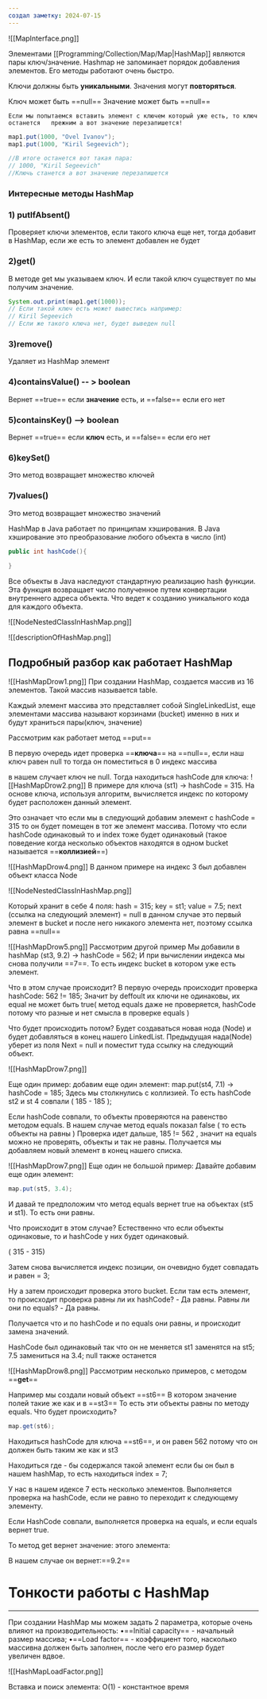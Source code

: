 ```yaml
---
создал заметку: 2024-07-15
---
```

![[MapInterface.png]]

Элементами [[Programming/Collection/Map/Map|HashMар]] являются пары ключ/значение.
Hashmap не запоминает порядок добавления элементов.
Его методы работают очень быстро.


Ключи должны быть **уникальными**.
Значения могут **повторяться**.

Ключ может быть ==null== 
Значение может быть ==null==

	Если мы попытаемся вставить элемент с ключем который уже есть, то ключ останется   прежним а вот значение перезапишется!

```Java
map1.put(1000, "Ovel Ivanov");
map1.put(1000, "Kiril Segeevich");

//В итоге останется вот такая пара: 
// 1000, "Kiril Segeevich"
//Ключь станется а вот значение перезапишется
```

### Интересные методы HashMap

### 1) putIfAbsent()
Проверяет ключи элементов, если такого ключа еще нет, тогда добавит в HashMap, если же есть то элемент добавлен не будет
### 2)get()
В методе get мы указываем ключ. И если такой ключ существует по мы получим значение.
```Java
System.out.print(map1.get(1000));
// Если такой ключ есть может вывестись например: 
// Kiril Segeevich
// Если же такого ключа нет, будет выведен null
```
### 3)remove()
Удаляет из HashMap элемент
### 4)containsValue() -- > boolean 
Вернет ==true== если **значение** есть, и ==false== если его нет 
### 5)containsKey() --> boolean 
Вернет ==true== если **ключ** есть, и ==false== если его нет 
### 6)keySet()
Это метод возвращает множество ключей
### 7)values()
Это метод возвращает множество значений 




HashMap в Java работает по принципам хэширования.
В Java хэширование это преобразование любого объекта в число (int)
```java 
public int hashCode(){
	
}
```


Все объекты в Java наследуют стандартную реализацию hash функции. Эта функция возвращает число полученное путем конвертации внутреннего адреса объекта. Что ведет к созданию уникального кода для каждого объекта.

![[NodeNestedClassInHashMap.png]]


![[descriptionOfHashMap.png]]

Подробный разбор как работает HashMap
---

![[HashMapDrow1.png]]
При создании HashMap, создается массив из 16 элементов.
Такой массив называется table.


Каждый элемент массива это представляет собой SingleLinkedList, 
еще элементами массива называют корзинами (bucket) именно в них и будут храниться пары(ключ, значение)

Рассмотрим как работает метод ==put==

В первую очередь идет проверка ==**ключа**== на ==null==, если наш ключ равен null то тогда он поместиться в 0 индекс массива 


в нашем случает ключ не null. Тогда находиться hashCode для ключа: 
![[HashMapDrow2.png]]
В примере для ключа (st1) -> hashCode = 315. 
На основе ключа, используя алгоритм, вычисляется индекс по которому будет расположен данный элемент.

Это означает что если мы в следующий добавим элемент с hashCode = 315 то он будет помещен в тот же элемент массива. Потому что если hashCode одинаковый то и index тоже будет одинаковый (такое поведение когда несколько объектов находятся в одном bucket называется ==**коллизией**==)




![[HashMapDrow4.png]]
В данном примере на индекс 3 был добавлен объект класса Node

![[NodeNestedClassInHashMap.png]]

Который хранит в себе 4 поля: 
hash = 315;
key = st1;
value = 7.5;
next (ссылка на следующий элемент) = null
	в данном случае это первый элемент в bucket и после него никакого элемента нет, поэтому ссылка равна ==null==

![[HashMapDrow5.png]]
Рассмотрим другой пример
Мы добавили в hashMap (st3, 9.2) -> hashCode = 562;
И при вычислении индекса мы снова получили ==7==. То есть индекс  bucket в котором уже есть элемент.

Что в этом случае происходит? 
В первую очередь происходит проверка hashCode: 562 != 185;
Значит by deffoult их ключи не одинаковы, их equal не может быть true( метод equals даже не проверяется, hashCode потому что разные и нет смысла в проверке equals )

Что будет происходить потом? 
Будет создаваться новая нода (Node) и будет добавляться в конец нашего LinkedList. Предыдущая нада(Node) уберет из поля Next = null и поместит туда ссылку на следующий объект.



![[HashMapDrow7.png]]

Еще один пример: 
добавим еще один элемент: 
map.put(st4, 7.1) -> hashCode = 185;
Здесь мы столкнулись с коллизией. То есть hashCode st2 и st 4 совпали ( 185 - 185 );

Если hashCode совпали, то объекты проверяются на равенство методом equals.
В нашем случае метод equals показал false ( то есть объекты на равны )
Проверка идет дальше, 185 != 562 , значит на equals можно не проверять, объекты и так не равны. 
Получается мы добавляем новый элемент в конец нашего списка. 



![[HashMapDrow7.png]]
Еще один не большой пример: 
Давайте добавим еще один элемент:
```java
map.put(st5, 3.4);
```
И давай те предположим что метод equals вернет true на объектах (st5 и st1). То есть они равны. 

Что происходит в этом случае?
Естественно что если объекты одинаковые, то и hashCode у них будет одинаковый. 

( 315 - 315)

Затем снова вычисляется индекс позиции, он очевидно будет совпадать и равен = 3;

Ну а затем происходит проверка этого bucket. 
Если там есть элемент, то происходит проверка равны ли их hashCode?  - Да равны. 
Равны ли они по equals? - Да равны.

Получается что и по hashCode и по equals они равны, и происходит замена значений. 

HashCode был одинаковый так что он не меняется 
st1 заменятся на st5;
7.5 замениться на 3.4;
null также останется 





![[HashMapDrow8.png]]
Рассмотрим несколько примеров, c методом ==**get**==

Например мы создали новый объект ==st6==
В котором значение полей такие же как и в ==st3==
То есть эти объекты равны по методу equals. 
Что будет происходить? 
```java 
map.get(st6);
```

Находиться hashCode для ключа ==st6==, и он равен 562 потому что он должен быть таким же как и st3 

Находиться где - бы содержался такой элемент если бы он был в нашем hashMap, то есть находиться index = 7;

У нас в нашем идексе 7 есть несколько элементов. 
Выполняется проверка на hashCode, если не равно то переходит к следующему элементу. 

Если HashCode совпали, выполняется проверка на equals, и если equals вернет true. 

То метод get вернет значение: этого элемента: 

В нашем случае он вернет:==9.2==  




Тонкости работы с HashMap
=
---
При создании HashMар мы можем задать 2 параметра,
которые очень влияют на производительность:
•==Initial сарacity== - начальный размер массива;
•==Load factor== - коэффициент того, насколько массивна
должен быть заполнен, после чего его размер будет
увеличен вдвое.

![[HashMapLoadFactor.png]]

Вставка и поиск элемента: O(1) - константное время 

